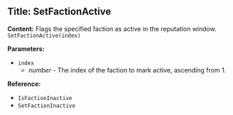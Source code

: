 ## Title: SetFactionActive

**Content:**
Flags the specified faction as active in the reputation window.
`SetFactionActive(index)`

**Parameters:**
- `index`
  - *number* - The index of the faction to mark active, ascending from 1.

**Reference:**
- `IsFactionInactive`
- `SetFactionInactive`